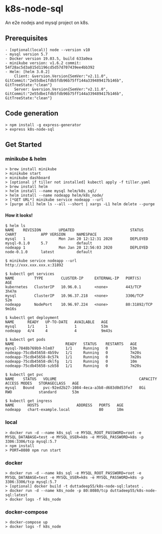 # k8s-node-sql
An e2e nodejs and mysql project on k8s.

## Prerequisites
    - [optional(local)] node --version v10
    - mysql version 5.7
    - Docker version 19.03.5, build 633a0ea
    - minikube version: v1.6.2 commit: 54f28ac5d3a815d1196cd5d57d707439ee4bb392
    - Helm: [helm 3.0.2]
        Client: &version.Version{SemVer:"v2.11.0", GitCommit:"2e55dbe1fdb5fdb96b75ff144a339489417b146b", GitTreeState:"clean"}
        Server: &version.Version{SemVer:"v2.11.0", GitCommit:"2e55dbe1fdb5fdb96b75ff144a339489417b146b", GitTreeState:"clean"}

## Code generation
    > npm install -g express-generator
    > express k8s-node-sql

## Get Started

### minikube & helm
    > brew install minikube
    > minikube start
    > minikube dashboard
    > [optional if tiller not installed] kubectl apply -f tiller.yaml
    > brew install helm
    > helm install --name mysql helm/k8s_sql/
    > helm install --name nodeapp helm/k8s_node/
    > [*GET URL*] minikube service nodeapp --url
    > [purge all] helm ls --all --short | xargs -L1 helm delete --purge

#### How it looks!
```
$ helm ls
NAME    REVISION        UPDATED                         STATUS          CHART           APP VERSION     NAMESPACE
mysql   1               Mon Jan 20 12:12:31 2020        DEPLOYED        mysql-0.1.0     5.7             default  
nodeapp 1               Mon Jan 20 12:56:03 2020        DEPLOYED        node-0.1.0      latest          default 

$ minikube service nodeapp --url
http://xxx.xxx.xxx.x:31892

$ kubectl get services
NAME         TYPE        CLUSTER-IP     EXTERNAL-IP   PORT(S)        AGE
kubernetes   ClusterIP   10.96.0.1      <none>        443/TCP        3h47m
mysql        ClusterIP   10.96.37.218   <none>        3306/TCP       52m
nodeapp      NodePort    10.96.97.224   <none>        80:31892/TCP   9m16s

$ kubectl get deployment
NAME      READY   UP-TO-DATE   AVAILABLE   AGE
mysql     1/1     1            1           53m
nodeapp   4/4     4            4           9m43s

$ kubectl get pods
NAME                       READY   STATUS    RESTARTS   AGE
mysql-7848b769b9-hlm87     1/1     Running   0          53m
nodeapp-75cdb45658-4b59v   1/1     Running   0          7m20s
nodeapp-75cdb45658-8c57k   1/1     Running   0          7m20s
nodeapp-75cdb45658-dklfg   1/1     Running   0          10m
nodeapp-75cdb45658-szb58   1/1     Running   0          7m20s

$ kubectl get pvc
NAME    STATUS   VOLUME                                     CAPACITY   ACCESS MODES   STORAGECLASS   AGE
mysql   Bound    pvc-92ed2b27-1084-4eca-a3b8-d683d0d53fe7   8Gi        RWO            standard       53m

$ kubectl get ingress
NAME      HOSTS                 ADDRESS   PORTS   AGE
nodeapp   chart-example.local             80      10m
``` 


### local
    > docker run -d --name k8s_sql -e MYSQL_ROOT_PASSWORD=root -e MYSQL_DATABASE=test -e MYSQL_USER=k8s -e MYSQL_PASSWORD=k8s -p 3306:3306/tcp mysql:5.7
    > npm install
    > PORT=8080 npm run start

### docker
    > docker run -d --name k8s_sql -e MYSQL_ROOT_PASSWORD=root -e MYSQL_DATABASE=test -e MYSQL_USER=k8s -e MYSQL_PASSWORD=k8s -p 3306:3306/tcp mysql:5.7
    > [optional] docker build -t duttadeep55/k8s-node-sql:latest .
    > docker run -d --name k8s_node -p 80:8080/tcp duttadeep55/k8s-node-sql:latest
    > docker logs -f k8s_node

### docker-compose
    > docker-compose up
    > docker logs -f k8s_node